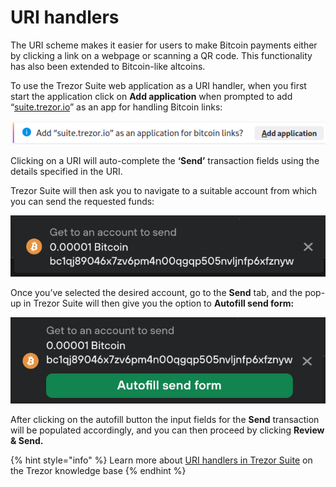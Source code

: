 # URI handlers

The URI scheme makes it easier for users to make Bitcoin payments either by clicking a link on a webpage or scanning a QR code. This functionality has also been extended to Bitcoin-like altcoins.

To use the Trezor Suite web application as a URI handler, when you first start the application click on **Add application** when prompted to add “[suite.trezor.io](http://suite.trezor.io/)” as an app for handling Bitcoin links:

![](../../../.gitbook/assets/First_time_prompt_cropped.png)

Clicking on a URI will auto-complete the **‘Send’** transaction fields using the details specified in the URI.

Trezor Suite will then ask you to navigate to a suitable account from which you can send the requested funds:

![](../../../.gitbook/assets/Go_to_account.png)

Once you’ve selected the desired account, go to the **Send** tab, and the pop-up in Trezor Suite will then give you the option to **Autofill send form:**

![](../../../.gitbook/assets/Autofill_form_button.png)

After clicking on the autofill button the input fields for the **Send** transaction will be populated accordingly, and you can then proceed by clicking **Review & Send.**

{% hint style="info" %}
Learn more about [URI handlers in Trezor Suite](https://trezor.io/learn/a/uri-handlers-for-bitcoin-payments) on the Trezor knowledge base
{% endhint %}
